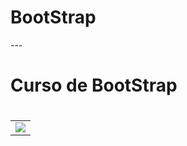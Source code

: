 # BootStrap
   <table>
   <tr>
    <td><img src="https://github.com/adalbertobrant/digitalinnovationOne/blob/master/html5_CSS3/bootstrap/Bootstrap.png width= "200"    </td>

   </tr>
   ---
        
<h1> Curso de BootStrap <h1>
